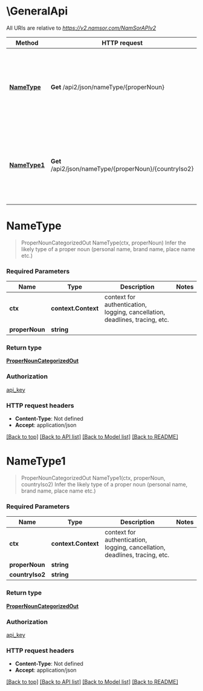 # \GeneralApi

All URIs are relative to *https://v2.namsor.com/NamSorAPIv2*

Method | HTTP request | Description
------------- | ------------- | -------------
[**NameType**](GeneralApi.md#NameType) | **Get** /api2/json/nameType/{properNoun} | Infer the likely type of a proper noun (personal name, brand name, place name etc.)
[**NameType1**](GeneralApi.md#NameType1) | **Get** /api2/json/nameType/{properNoun}/{countryIso2} | Infer the likely type of a proper noun (personal name, brand name, place name etc.)


# **NameType**
> ProperNounCategorizedOut NameType(ctx, properNoun)
Infer the likely type of a proper noun (personal name, brand name, place name etc.)

### Required Parameters

Name | Type | Description  | Notes
------------- | ------------- | ------------- | -------------
 **ctx** | **context.Context** | context for authentication, logging, cancellation, deadlines, tracing, etc.
  **properNoun** | **string**|  | 

### Return type

[**ProperNounCategorizedOut**](ProperNounCategorizedOut.md)

### Authorization

[api_key](../README.md#api_key)

### HTTP request headers

 - **Content-Type**: Not defined
 - **Accept**: application/json

[[Back to top]](#) [[Back to API list]](../README.md#documentation-for-api-endpoints) [[Back to Model list]](../README.md#documentation-for-models) [[Back to README]](../README.md)

# **NameType1**
> ProperNounCategorizedOut NameType1(ctx, properNoun, countryIso2)
Infer the likely type of a proper noun (personal name, brand name, place name etc.)

### Required Parameters

Name | Type | Description  | Notes
------------- | ------------- | ------------- | -------------
 **ctx** | **context.Context** | context for authentication, logging, cancellation, deadlines, tracing, etc.
  **properNoun** | **string**|  | 
  **countryIso2** | **string**|  | 

### Return type

[**ProperNounCategorizedOut**](ProperNounCategorizedOut.md)

### Authorization

[api_key](../README.md#api_key)

### HTTP request headers

 - **Content-Type**: Not defined
 - **Accept**: application/json

[[Back to top]](#) [[Back to API list]](../README.md#documentation-for-api-endpoints) [[Back to Model list]](../README.md#documentation-for-models) [[Back to README]](../README.md)

